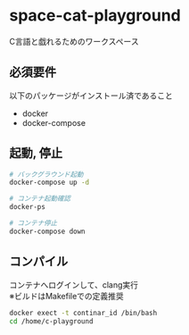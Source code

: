 # space-cat-playground
C言語と戯れるためのワークスペース

## 必須要件
以下のパッケージがインストール済であること  
- docker
- docker-compose

## 起動, 停止
``` bash
# バックグラウンド起動
docker-compose up -d

# コンテナ起動確認
docker-ps

# コンテナ停止
docker-compose down
```

## コンパイル
コンテナへログインして、clang実行  
※ビルドはMakefileでの定義推奨
``` bash
docker exect -t continar_id /bin/bash
cd /home/c-playground
```
